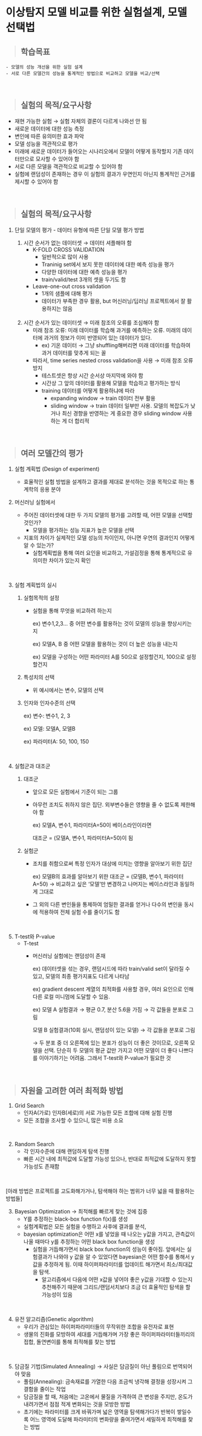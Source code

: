 
# 이상탐지 모델 비교를 위한 실험설계, 모델 선택법

> ## 학습목표
    - 모델의 성능 개선을 위한 실험 설계
    - 서로 다른 모델간의 성능을 통계적인 방법으로 비교하고 모델을 비교/선택


</br>

> ## 실험의 목적/요구사항 
   - 재현 가능한 실험 → 실험 자체의 결론이 다르게 나와선 안 됨
   - 새로운 데이터에 대한 성능 측정
   - 변인에 따른 유의미한 효과 파악
   - 모델 성능을 객관적으로 평가
   - 미래에 새로운 데이터가 들어오는 시나리오에서 모델이 어떻게 동작할지 기존 데이터만으로 모사할 수 있어야 함
- 서로 다른 모델을 객관적으로 비교할 수 있어야 함
- 실험에 랜덤성이 존재하는 경우 이 실험의 결과가 우연인지 아닌지 통계적인 근거를 제시할 수 있어야 함


</br>

> ## 실험의 목적/요구사항 
1. 단일 모델의 평가 -
   데이터 유형에 따른 단일 모델 평가 방법
   1) 시간 순서가 없는 데이터셋 → 데이터 셔플해야 함 
      - K-FOLD CROSS VALIDATION
        - 일반적으로 많이 사용
        - Traninig set에서 보지 못한 데이터에 대한 예측 성능을 평가
        - 다양한 데이터에 대한 예측 성능을 평가
        - train/valid/test 3개의 셋을 두기도 함
      - Leave-one-out cross validation
        - 1개의 샘플에 대해 평가
        - 데이터가 부족한 경우 활용, but 머신러닝/딥러닝 프로젝트에서 잘 활용하지는 않음

    <br>

    2) 시간 순서가 있는 데이터셋 → 미래 참조의 오류를 조심해야 함
       - 미래 참조 오류: 미래 데이터를 학습해 과거를 예측하는 오류. 미래의 데이터에 과거의 정보가 이미 반영되어 있는 데이터가 있다. 
         - ex) 기온 데이터 → 그냥 shuffling해버리면 미래 데이터를 학습하여 과거 데이터를 맞추게 되는 꼴
       - 따라서, time series nested cross validation을 사용 → 미래 참조 오류 방지
         - 테스트셋은 항상 시간 순서상 마지막에 와야 함
         - 시간상 그 앞의 데이터를 활용해 모델을 학습하고 평가하는 방식
         - training 데이터를 어떻게 활용하냐에 따라
            - expanding window → train 데이터 전부 활용
            - sliding window → train 데이터 일부만 사용. 모델의 복잡도가 낮거나 최신 경향을 반영하는 게 중요한 경우 sliding window 사용하는 게 더 합리적
   
</br>

> ## 여러 모델간의 평가
1. 실험 계획법 (Design of experiment)
    - 효율적인 실험 방법을 설계하고 결과를 제대로 분석하는 것을 목적으로 하는 통계학의 응용 분야
  
2. 머신러닝 실험에서
    - 주어진 데이터셋에 대한 두 가지 모델의 평가를 고려할 때, 어떤 모델을 선택할 것인가?
        - 모델을 평가하는 성능 지표가 높은 모델을 선택
    - 지표의 차이가 실제적인 모델 성능의 차이인지, 아니면 우연의 결과인지 어떻게 알 수 있는가?
        - 실험계획법을 통해 여러 요인을 비교하고, 가설검정을 통해 통계적으로 유의미한 차이가 있는지 확인

<br>

3. 실험 계획법의 실시
    1. 실험목적의 설정
        - 실험을 통해 무엇을 비교하려 하는지
            
            ex) 변수1,2,3… 중 어떤 변수를 활용하는 것이 모델의 성능을 향상시키는지
            
            ex) 모델A, B 중 어떤 모델을 활용하는 것이 더 높은 성능을 내는지
            
            ex) 모델을 구성하는 어떤 파라미터 A를 50으로 설정할건지, 100으로 설정할건지
            
    2. 특성치의 선택
        - 위 예시에서는 변수, 모델의 선택
  
    3. 인자와 인자수준의 선택
        
        ex) 변수: 변수1, 2, 3
        
        ex) 모델: 모델A, 모델B
        
        ex) 파라미터A: 50, 100, 150

<br>

4. 실험군과 대조군
    1. 대조군
        - 앞으로 모든 실험에서 기준이 되는 그룹
        - 아무런 조치도 취하지 않은 집단. 외부변수들은 영향을 줄 수 없도록 제한해야 함
        
            ex) 모델A, 변수1, 파라미터A=50이 베이스라인이라면
        
            대조군 = (모델A, 변수1, 파라미터A=50)이 됨
        
    
     2. 실험군
    
         - 조치를 취함으로써 특정 인자가 대상에 미치는 영향을 알아보기 위한 집단
           
            ex) 모델B의 효과를 알아보기 위한 대조군 = (모델B, 변수1, 파라미터A=50) → 비교하고 싶은 ‘모델’만 변경하고 나머지는 베이스라인과 동일하게 그대로
          - 그 외의 다른 변인들을 통제하여 엄밀한 결과를 얻거나 다수의 변인을 동시에 적용하여 전체 실험 수를 줄이기도 함

<br>


5. T-test와 P-value
    * T-test
        - 머신러닝 실험에는 랜덤성이 존재
            
            ex) 데이터셋을 섞는 경우, 랜덤시드에 따라 train/valid set이 달라질 수 있고, 모델의 최종 평가지표도 다르게 나타남
            
            ex) gradient descent 계열의 최적화를 사용할 경우, 여러 요인으로 인해 다른 로컬 미니멈에 도달할 수 있음.
            
            ex) 모델 A 실험결과 → 평균 0.7, 분산 5.6을 가짐 → 각 값들을 분포로 그림
            
            모델 B 실험결과(10회 실시, 랜덤성이 있는 모델) → 각 값들을 분포로 그림
            
            →  두 분포 중 더 오른쪽에 있는 분포가 성능이 더 좋은 것이므로, 오른쪽 모델을 선택. 단순히 두 모델의 평균 값만 가지고 어떤 모델이 더 좋다 나쁘다를 이야기하기는 어려움. 그래서 T-test와 P-value가 필요한 것

</br>

> ## 자원을 고려한 여러 최적화 방법
1. Grid Search
      - 인자A(가로) 인자B(세로)의 서로 가능한 모든 조합에 대해 실험 진행
      - 모든 조합을 조사할 수 있으니, 많은 비용 소요
  
<br>

2. Random Search
      - 각 인자수준에 대해 랜덤하게 탐색 진행
      - 빠른 시간 내에 최적값에 도달할 가능성 있으나, 반대로 최적값에 도달하지 못할 가능성도 존재함

<br>

[아래 방법은 프로젝트를 고도화해가거나, 탐색해야 하는 범위가 너무 넓을 때 활용하는 방법들]

3. Bayesian Optimization → 최적해를 빠르게 찾는 것에 집중
      - Y를 추정하는 black-box function f(x)를 생성
      - 실험계획법은 모든 실험을 수행하고 사후에 결과를 분석,
    - bayesian optimization은 어떤 x를 넣었을 때 나오는 y값을 가지고, 관측값이 나올 때마다 y를 추정하는 어떤 black box function을 생성 
      - 실험을 거듭해가면서 black box function의 성능이 좋아짐. 앞에서는 실험결과가 나와야 y 값을 알 수 있었다면 bayesian은 어떤 함수를 통해서 y값을 추정하게 됨. 이때 하이퍼파라미터를 업데이트 해가면서 최소/최대값을 탐색. 
        - 알고리즘에서 다음에 어떤 x값을 넣어야 좋은 y값을 기대할 수 있는지 추천해주기 때문에 그리드/랜덤서치보다 조금 더 효율적인 탐색을 할 가능성이 있음

<br>

4. 유전 알고리즘(Genetic algorithm)
      - 우리가 관심있는 하이퍼파라미터들의 무작위한 조합을 유전자로 표현
      - 생물의 진화를 모방하여 세대를 거듭해가며 가장 좋은 하이퍼파라미터들끼리의 접합, 돌연변이를 통해 최적해를 찾는 방법
  
<br>

5. 담금질 기법(Simulated Annealing) → 사실은 담금질이 아닌 풀림으로 번역되어야 맞음
      - 풀림(Annealing): 금속재료를 가열한 다음 조금씩 냉각해 결정을 성장시켜 그 결함을 줄이는 작업
      - 담금질을 할 때, 처음에는 고온에서 물질을 가격하여 큰 변성을 주지만, 온도가 내려가면서 점점 적게 변화되는 것을 모방한 방법
      - 초기에는 파라미터를 크게 바꿔가며 넓은 영역을 탐색해가다가 반복이 쌓일수록 어느 영역에 도달해 파라미터의 변화량을 줄여가면서 세밀하게 최적해를 찾는 방법
